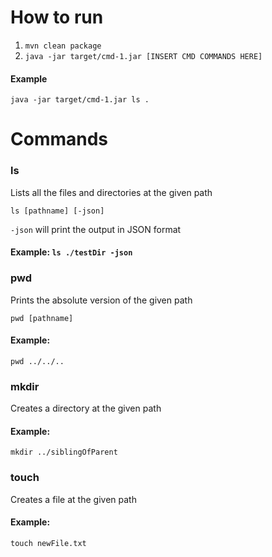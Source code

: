 # How to run

1. `mvn clean package`
2. `java -jar target/cmd-1.jar [INSERT CMD COMMANDS HERE]`

#### Example
```
java -jar target/cmd-1.jar ls .
```

# Commands

### ls

Lists all the files and directories at the given path

`ls [pathname] [-json]`

`-json` will print the output in JSON format

#### Example: `ls ./testDir -json`

### pwd

Prints the absolute version of the given path

`pwd [pathname]`

#### Example: 
`pwd ../../..`

### mkdir

Creates a directory at the given path

#### Example: 
`mkdir ../siblingOfParent`

### touch

Creates a file at the given path

#### Example: 
`touch newFile.txt`
